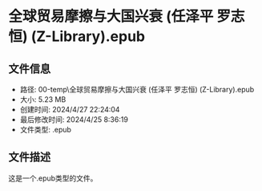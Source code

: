 ﻿# 全球贸易摩擦与大国兴衰 (任泽平  罗志恒) (Z-Library).epub

## 文件信息
- 路径: 00-temp\全球贸易摩擦与大国兴衰 (任泽平  罗志恒) (Z-Library).epub
- 大小: 5.23 MB
- 创建时间: 2024/4/27 22:24:04
- 最后修改时间: 2024/4/25 8:36:19
- 文件类型: .epub

## 文件描述
这是一个.epub类型的文件。

